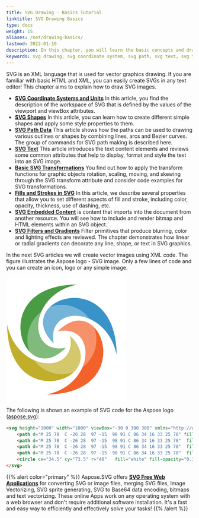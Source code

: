```yaml
---
title: SVG Drawing - Basics Tutorial
linktitle: SVG Drawing Basics
type: docs
weight: 15
aliases: /net/drawing-basics/
lastmod: 2022-01-10
description: In this chapter, you will learn the basic concepts and drawing elements used in SVG images. The chapter includes the articles about SVG Coordinate Systems and Units, SVG Basic Shapes, SVG Path Data, SVG Text, Basic SVG Transformations, Fills and Strokes in SVG, SVG Embedded Content, and SVG Filters and Gradients.
keywords: svg drawing, svg coordinate system, svg path, svg text, svg transformation, svg fill, svg stroke, svg filter, svg gradient
---
```

<link href="./../style.css" rel="stylesheet" type="text/css" />
SVG is an XML language that is used for vector graphics drawing. If you are familiar with basic HTML and XML, you can easily create  SVGs in any text editor!
This chapter aims to explain how to draw SVG images.


- **[SVG Coordinate Systems and Units](/svg/net/drawing-basics/coordinate-systems-and-units/)** In this article, you find the description of the workspace of SVG that is defined by the values of the viewport and viewBox attributes.
- **[SVG Shapes](/svg/net/drawing-basics/basic-shapes/)** In this article, you can learn how to create different simple shapes and apply some style properties to them.
- **[SVG Path Data](/svg/net/drawing-basics/svg-path-data/)** This article shows how the paths can be used to drawing various outlines or shapes by combining lines, arcs and Bezier curves. The group of commands for SVG path making is described here.
- **[SVG Text](/svg/net/drawing-basics/text/)** This article introduces the text content elements and reviews some common attributes that help to display, format and style the text into an SVG image.
- **[Basic SVG Transformations](/svg/net/drawing-basics/basic-transformations/)** You find out how to apply the transform functions for graphic objects rotation, scaling, moving, and skewing through the SVG transform attribute and consider code examples for SVG transformations. 
- **[Fills and Strokes in SVG](/svg/net/drawing-basics/fills-and-strokes/)** In this article, we describe several properties that allow you to set different aspects of fill and stroke, including color, opacity, thickness, use of dashing, etc.
- **[SVG Embedded Content](/svg/net/drawing-basics/embedded-content/)**  is content that imports into the document from another resource. You will see how to include and render bitmap and HTML elements within an SVG object.
- **[SVG Filters and Gradients](/svg/net/drawing-basics/filters-and-gradients/)** Filter primitives that produce blurring, color and lighting effects are reviewed. The chapter demonstrates how linear or radial gradients can decorate any line, shape, or text in SVG graphics.

In the next SVG articles we will create vector images using XML code. The figure illustrates the Aspose logo - SVG image. Only a few lines of code and you can create an icon, logo or any simple image.

![Aspose Logo](aspose.png#center)

The following is shown an example of SVG code for the Aspose logo ([aspose.svg](/svg/net/drawing-basics/aspose.svg)):
```html {linenos=inline,linenostart=1}
<svg height="1000" width="1000" viewBox="-30 0 300 300" xmlns="http://www.w3.org/2000/svg">
    <path d="M 25 78  C -26 28  97 -15  98 91 C 86 34 16 33 25 78" fill="#3993c9"/>
    <path d="M 25 78  C -26 28  97 -15  98 91 C 86 34 16 33 25 78"  fill="#f3622a" transform= "rotate(90 30 64) translate(5 -14)"/>
    <path d="M 25 78  C -26 28  97 -15  98 91 C 86 34 16 33 25 78"  fill="#c1af2c" transform= "rotate(180 25 78) translate(-19 9)"/>
    <path d="M 25 78  C -26 28  97 -15  98 91 C 86 34 16 33 25 78"  fill="#499c43" transform= "rotate(-90 25 78) translate(-5 14)"/>
    <circle cx="34.5" cy="73.5" r="40"   fill="white" fill-opacity="0.3" />
</svg>
```

{{% alert color="primary" %}}
Aspose.SVG offers [**SVG Free Web Applications**](https://products.aspose.app/svg/applications) for converting SVG or image files, merging SVG files, Image Vectorizing, SVG sprite generating, SVG to Base64 data encoding, bitmaps and text vectorizing. These online Apps work on any operating system with a web browser and don't require additional software installation. It's a fast and easy way to efficiently and effectively solve your tasks!
{{% /alert %}} 
